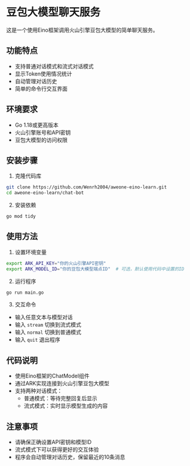 # 豆包大模型聊天服务

这是一个使用Eino框架调用火山引擎豆包大模型的简单聊天服务。

## 功能特点

- 支持普通对话模式和流式对话模式
- 显示Token使用情况统计
- 自动管理对话历史
- 简单的命令行交互界面

## 环境要求

- Go 1.18或更高版本
- 火山引擎账号和API密钥
- 豆包大模型的访问权限

## 安装步骤

1. 克隆代码库

```bash
git clone https://github.com/Wenrh2004/aweone-eino-learn.git
cd aweone-eino-learn/chat-bot
```

2. 安装依赖

```bash
go mod tidy
```

## 使用方法

1. 设置环境变量

```bash
export ARK_API_KEY="你的火山引擎API密钥"
export ARK_MODEL_ID="你的豆包大模型端点ID"  # 可选，默认使用代码中设置的ID
```

2. 运行程序

```bash
go run main.go
```

3. 交互命令

- 输入任意文本与模型对话
- 输入 `stream` 切换到流式模式
- 输入 `normal` 切换到普通模式
- 输入 `quit` 退出程序

## 代码说明

- 使用Eino框架的ChatModel组件
- 通过ARK实现连接到火山引擎豆包大模型
- 支持两种对话模式：
  - 普通模式：等待完整回复后显示
  - 流式模式：实时显示模型生成的内容

## 注意事项

- 请确保正确设置API密钥和模型ID
- 流式模式下可以获得更好的交互体验
- 程序会自动管理对话历史，保留最近的10条消息